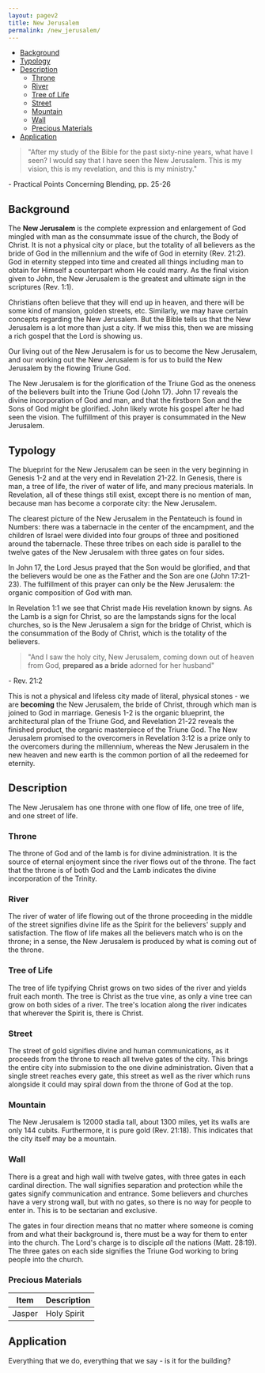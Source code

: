 ```yaml
---
layout: pagev2
title: New Jerusalem
permalink: /new_jerusalem/
---
```

- [Background](#background)
- [Typology](#typology)
- [Description](#description)
  - [Throne](#throne)
  - [River](#river)
  - [Tree of Life](#tree-of-life)
  - [Street](#street)
  - [Mountain](#mountain)
  - [Wall](#wall)
  - [Precious Materials](#precious-materials)
- [Application](#application)

>"After my study of the Bible for the past sixty-nine years, what have I seen? I would say that I have seen the New Jerusalem. This is my vision, this is my revelation, and this is my ministry."

\- Practical Points Concerning Blending, pp. 25-26

## Background

The **New Jerusalem** is the complete expression and enlargement of God mingled with man as the consummate issue of the church, the Body of Christ. It is not a physical city or place, but the totality of all believers as the bride of God in the millennium and the wife of God in eternity (Rev. 21:2). God in eternity stepped into time and created all things including man to obtain for Himself a counterpart whom He could marry. As the final vision given to John, the New Jerusalem is the greatest and ultimate sign in the scriptures (Rev. 1:1).

Christians often believe that they will end up in heaven, and there will be some kind of mansion, golden streets, etc. Similarly, we may have certain concepts regarding the New Jerusalem. But the Bible tells us that the New Jerusalem is a lot more than just a city. If we miss this, then we are missing a rich gospel that the Lord is showing us.

Our living out of the New Jerusalem is for us to become the New Jerusalem, and our working out the New Jerusalem is for us to build the New Jerusalem by the flowing Triune God.

The New Jerusalem is for the glorification of the Triune God as the oneness of the believers built into the Triune God (John 17). John 17 reveals the divine incorporation of God and man, and that the firstborn Son and the Sons of God might be glorified. John likely wrote his gospel after he had seen the vision. The fulfillment of this prayer is consummated in the New Jerusalem.

## Typology

The blueprint for the New Jerusalem can be seen in the very beginning in Genesis 1-2 and at the very end in Revelation 21-22. In Genesis, there is man, a tree of life, the river of water of life, and many precious materials. In Revelation, all of these things still exist, except there is no mention of man, because man has become a corporate city: the New Jerusalem.

The clearest picture of the New Jerusalem in the Pentateuch is found in Numbers: there was a tabernacle in the center of the encampment, and the children of Israel were divided into four groups of three and positioned around the tabernacle. These three tribes on each side is parallel to the twelve gates of the New Jerusalem with three gates on four sides.

In John 17, the Lord Jesus prayed that the Son would be glorified, and that the believers would be one as the Father and the Son are one (John 17:21-23). The fulfillment of this prayer can only be the New Jerusalem: the organic composition of God with man.

In Revelation 1:1 we see that Christ made His revelation known by signs. As the Lamb is a sign for Christ, so are the lampstands signs for the local churches, so is the New Jerusalem a sign for the bridge of Christ, which is the consummation of the Body of Christ, which is the totality of the believers.

>"And I saw the holy city, New Jerusalem, coming down out of heaven from God, **prepared as a bride** adorned for her husband"

\- Rev. 21:2

This is not a physical and lifeless city made of literal, physical stones - we are **becoming** the New Jerusalem, the bride of Christ, through which man is joined to God in marriage. Genesis 1-2 is the organic blueprint, the architectural plan of the Triune God, and Revelation 21-22 reveals the finished product, the organic masterpiece of the Triune God. The New Jerusalem promised to the overcomers in Revelation 3:12 is a prize only to the overcomers during the millennium, whereas the New Jerusalem in the new heaven and new earth is the common portion of all the redeemed for eternity.

## Description

The New Jerusalem has one throne with one flow of life, one tree of life, and one street of life. 

### Throne

The throne of God and of the lamb is for divine administration. It is the source of eternal enjoyment since the river flows out of the throne. The fact that the throne is of both God and the Lamb indicates the divine incorporation of the Trinity.

### River

The river of water of life flowing out of the throne proceeding in the middle of the street signifies divine life as the Spirit for the believers' supply and satisfaction. The flow of life makes all the believers match who is on the throne; in a sense, the New Jerusalem is produced by what is coming out of the throne.

### Tree of Life

The tree of life typifying Christ grows on two sides of the river and yields fruit each month. The tree is Christ as the true vine, as only a vine tree can grow on both sides of a river. The tree's location along the river indicates that wherever the Spirit is, there is Christ. 

### Street

The street of gold signifies divine and human communications, as it proceeds from the throne to reach all twelve gates of the city. This brings the entire city into submission to the one divine administration. Given that a single street reaches every gate, this street as well as the river which runs alongside it could may spiral down from the throne of God at the top.

### Mountain

The New Jerusalem is 12000 stadia tall, about 1300 miles, yet its walls are only 144 cubits. Furthermore, it is pure gold (Rev. 21:18). This indicates that the city itself may be a mountain.

### Wall

There is a great and high wall with twelve gates, with three gates in each cardinal direction. The wall signifies separation and protection while the gates signify communication and entrance. Some believers and churches have a very strong wall, but with no gates, so there is no way for people to enter in. This is to be sectarian and exclusive. 

The gates in four direction means that no matter where someone is coming from and what their background is, there must be a way for them to enter into the church. The Lord's charge is to disciple *all* the nations (Matt. 28:19). The three gates on each side signifies the Triune God working to bring people into the church.

### Precious Materials

| Item | Description |
| --- | --- |
| Jasper | Holy Spirit |

## Application

Everything that we do, everything that we say - is it for the building?
